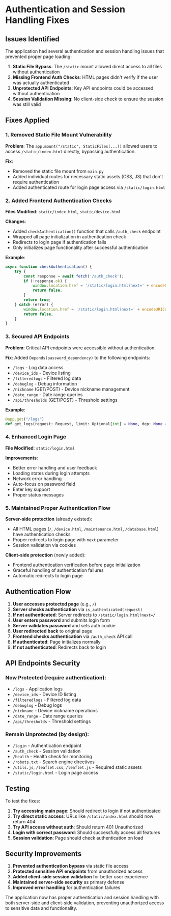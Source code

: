 # Authentication and Session Handling Fixes

## Issues Identified

The application had several authentication and session handling issues that prevented proper page loading:

1. **Static File Bypass**: The `/static` mount allowed direct access to all files without authentication
2. **Missing Frontend Auth Checks**: HTML pages didn't verify if the user was actually authenticated
3. **Unprotected API Endpoints**: Key API endpoints could be accessed without authentication
4. **Session Validation Missing**: No client-side check to ensure the session was still valid

## Fixes Applied

### 1. Removed Static File Mount Vulnerability

**Problem**: The `app.mount("/static", StaticFiles(...))` allowed users to access `/static/index.html` directly, bypassing authentication.

**Fix**: 
- Removed the static file mount from `main.py`
- Added individual routes for necessary static assets (CSS, JS) that don't require authentication
- Added authenticated route for login page access via `/static/login.html`

### 2. Added Frontend Authentication Checks

**Files Modified**: `static/index.html`, `static/device.html`

**Changes**:
- Added `checkAuthentication()` function that calls `/auth_check` endpoint
- Wrapped all page initialization in authentication check
- Redirects to login page if authentication fails
- Only initializes page functionality after successful authentication

**Example**:
```javascript
async function checkAuthentication() {
    try {
        const response = await fetch('/auth_check');
        if (!response.ok) {
            window.location.href = '/static/login.html?next=' + encodeURIComponent(window.location.pathname);
            return false;
        }
        return true;
    } catch (error) {
        window.location.href = '/static/login.html?next=' + encodeURIComponent(window.location.pathname);
        return false;
    }
}
```

### 3. Secured API Endpoints

**Problem**: Critical API endpoints were accessible without authentication.

**Fix**: Added `Depends(password_dependency)` to the following endpoints:
- `/logs` - Log data access
- `/device_ids` - Device listing  
- `/filteredlogs` - Filtered log data
- `/debuglog` - Debug information
- `/nickname` (GET/POST) - Device nickname management
- `/date_range` - Date range queries
- `/api/thresholds` (GET/POST) - Threshold settings

**Example**:
```python
@app.get("/logs")
def get_logs(request: Request, limit: Optional[int] = None, dep: None = Depends(password_dependency)):
```

### 4. Enhanced Login Page

**File Modified**: `static/login.html`

**Improvements**:
- Better error handling and user feedback
- Loading states during login attempts
- Network error handling
- Auto-focus on password field
- Enter key support
- Proper status messages

### 5. Maintained Proper Authentication Flow

**Server-side protection** (already existed):
- All HTML pages (`/`, `/device.html`, `/maintenance.html`, `/database.html`) have authentication checks
- Proper redirects to login page with `next` parameter
- Session validation via cookies

**Client-side protection** (newly added):
- Frontend authentication verification before page initialization
- Graceful handling of authentication failures
- Automatic redirects to login page

## Authentication Flow

1. **User accesses protected page** (e.g., `/`)
2. **Server checks authentication** via `is_authenticated(request)`
3. **If not authenticated**: Server redirects to `/static/login.html?next=/`
4. **User enters password** and submits login form
5. **Server validates password** and sets auth cookie
6. **User redirected back** to original page
7. **Frontend checks authentication** via `/auth_check` API call
8. **If authenticated**: Page initializes normally
9. **If not authenticated**: Redirects back to login

## API Endpoints Security

### Now Protected (require authentication):
- `/logs` - Application logs
- `/device_ids` - Device ID listing
- `/filteredlogs` - Filtered log data
- `/debuglog` - Debug logs
- `/nickname` - Device nickname operations
- `/date_range` - Date range queries
- `/api/thresholds` - Threshold settings

### Remain Unprotected (by design):
- `/login` - Authentication endpoint
- `/auth_check` - Session validation
- `/health` - Health check for monitoring
- `/robots.txt` - Search engine directives
- `/utils.js`, `/leaflet.css`, `/leaflet.js` - Required static assets
- `/static/login.html` - Login page access

## Testing

To test the fixes:

1. **Try accessing main page**: Should redirect to login if not authenticated
2. **Try direct static access**: URLs like `/static/index.html` should now return 404
3. **Try API access without auth**: Should return 401 Unauthorized
4. **Login with correct password**: Should successfully access all features
5. **Session validation**: Page should check authentication on load

## Security Improvements

1. **Prevented authentication bypass** via static file access
2. **Protected sensitive API endpoints** from unauthorized access
3. **Added client-side session validation** for better user experience
4. **Maintained server-side security** as primary defense
5. **Improved error handling** for authentication failures

The application now has proper authentication and session handling with both server-side and client-side validation, preventing unauthorized access to sensitive data and functionality.
